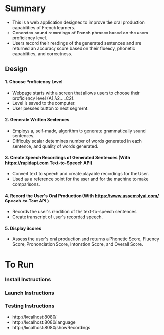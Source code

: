 # Summary
- This is a web application designed to improve the oral production capabilities of French learners.
- Generates sound recordings of French phrases based on the users proficiency level.
- Users record their readings of the generated sentences and are returned an accuracy score based on their fluency, phonetic capabilities, and correctness.

## Design

#### 1. Choose Proficiency Level
- Webpage starts with a screen that allows users to choose their proficiency level (A1,A2,...,C2).
- Level is saved to the computer.
- User presses button to next segment.

#### 2. Generate Written Sentences  
- Employs a, self-made, algorithm to generate grammatically sound sentences.
- Difficulty scalar determines number of words generated in each sentence, and quality of words generated.

#### 3. Create Speech Recordings of Generated Sentences (With https://rapidapi.com Text-to-Speech API)
- Convert text to speech and create playable recordings for the User.
- Used as a reference point for the user and for the machine to make comparisons.

#### 4. Record the User's Oral Production (With https://www.assemblyai.com/ Speech-to-Text API )
- Records the user's rendition of the text-to-speech sentences.
- Create transcript of user's recorded speech.

#### 5. Display Scores
- Assess the user's oral production and returns a Phonetic Score, Fluency Score, Prononciation Score, Intonation Score, and Overall Score.

# To Run
### Install Instructions


### Launch Instructions

### Testing Instructions
- http://localhost:8080/
- http://localhost:8080/language
- http://localhost:8080/showRecordings
